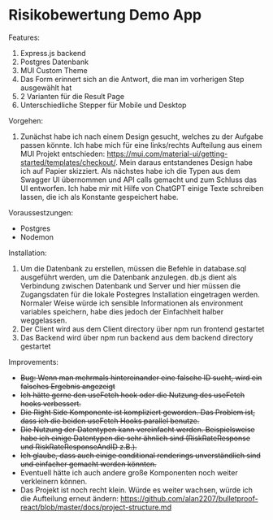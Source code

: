 # Risikobewertung Demo App

Features:

1. Express.js backend 
2. Postgres Datenbank
3. MUI Custom Theme
4. Das Form erinnert sich an die Antwort, die man im vorherigen Step ausgewählt hat
5. 2 Varianten für die Result Page
6. Unterschiedliche Stepper für Mobile und Desktop

Vorgehen:

1. Zunächst habe ich nach einem Design gesucht, welches zu der Aufgabe passen könnte. Ich habe mich für eine links/rechts Aufteilung aus einem MUI Projekt entschieden: https://mui.com/material-ui/getting-started/templates/checkout/. Mein daraus entstandenes Design habe ich auf Papier skizziert.
Als nächstes habe ich die Typen aus dem Swagger UI übernommen und API calls gemacht und zum Schluss das UI entworfen. Ich habe mir mit Hilfe von ChatGPT einige Texte schreiben lassen, die ich als Konstante gespeichert habe.

Voraussestzungen: 

- Postgres 
- Nodemon

Installation:
1. Um die Datenbank zu erstellen, müssen die Befehle in database.sql ausgeführt werden, um die Datenbank anzulegen. db.js dient als Verbindung zwischen Datenbank und Server und hier müssen die Zugangsdaten für die lokale Postegres Installation eingetragen werden. Normaler Weise würde ich sensible Informationen als environment variables speichern, habe dies jedoch der Einfachheit halber weggelassen. 
2. Der Client wird aus dem Client directory über npm run frontend gestartet
3. Das Backend wird über npm run backend aus dem backend directory gestartet


Improvements:
- ~~Bug: Wenn man mehrmals hintereinander eine falsche ID sucht, wird ein falsches Ergebnis angezeigt~~
- ~~Ich hätte gerne den useFetch hook oder die Nutzung des useFetch hooks verbessert.~~
- ~~Die Right Side Komponente ist kompliziert geworden. Das Problem ist, dass ich die beiden useFetch Hooks parallel benutze.~~
- ~~Die Nutzung der Datentypen kann vereinfacht werden. Beispielsweise habe ich einige Datentypen die sehr ähnlich sind (RiskRateResponse und RiskRateResponseAndID z.B.).~~
- ~~Ich glaube, dass auch einige conditional renderings unverständlich sind und einfacher gemacht werden könnten.~~
- Eventuell hätte ich auch andere große Komponenten noch weiter verkleinern können. 
- Das Projekt ist noch recht klein. Würde es weiter wachsen, würde ich die Aufteilung erneut ändern: https://github.com/alan2207/bulletproof-react/blob/master/docs/project-structure.md
